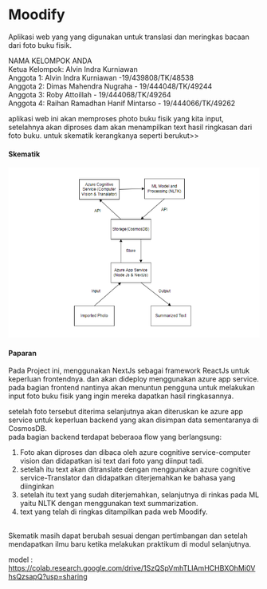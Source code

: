 # Moodify
Aplikasi web yang yang digunakan untuk translasi dan  meringkas bacaan dari foto buku fisik. <br/>

NAMA KELOMPOK ANDA  <br/>
Ketua Kelompok: Alvin Indra Kurniawan  <br/>
Anggota 1: Alvin Indra Kurniawan -19/439808/TK/48538 <br/>
Anggota 2:  Dimas Mahendra Nugraha - 19/444048/TK/49244 <br/>
Anggota 3: Roby Attoillah - 19/444068/TK/49264  <br/>
Anggota 4: Raihan Ramadhan Hanif Mintarso - 19/444066/TK/49262 <br/>


aplikasi web ini akan memproses photo buku fisik yang kita input, setelahnya akan diproses dam akan menampilkan text hasil ringkasan dari foto buku.
untuk skematik kerangkanya seperti berukut>> <br/>

#### Skematik
![image info](./assets/skematik_PR5.png) <br/>

#### Paparan 
Pada Project ini, menggunakan NextJs sebagai framework ReactJs untuk keperluan frontendnya. dan akan dideploy menggunakan azure app service.
pada bagian frontend nantinya akan menuntun pengguna untuk melakukan input foto buku fisik yang ingin mereka dapatkan hasil ringkasannya. <br/>

setelah foto tersebut diterima selanjutnya akan diteruskan ke azure app service untuk keperluan backend yang akan disimpan data sementaranya di CosmosDB.<br/>
pada bagian backend terdapat beberaoa flow yang berlangsung:<br/>

1. Foto akan diproses dan dibaca oleh azure cognitive service-computer vision dan didapatkan isi text dari foto yang diinput tadi.<br/>
2. setelah itu text akan ditranslate dengan menggunakan azure cognitive service-Translator dan didapatkan diterjemahkan ke bahasa yang diinginkan<br/>
3. setelah itu text yang sudah diterjemahkan, selanjutnya di rinkas pada ML yaitu NLTK dengan menggunakan text summarization.<br/>
4. text yang telah di ringkas ditampilkan pada web Moodify.<br/>
<br/>
Skematik masih dapat berubah sesuai dengan pertimbangan dan setelah mendapatkan ilmu baru ketika melakukan praktikum di modul selanjutnya.<br/>

model :
https://colab.research.google.com/drive/1SzQSpVmhTLIAmHCHBXOhMi0VhsQzsapQ?usp=sharing
